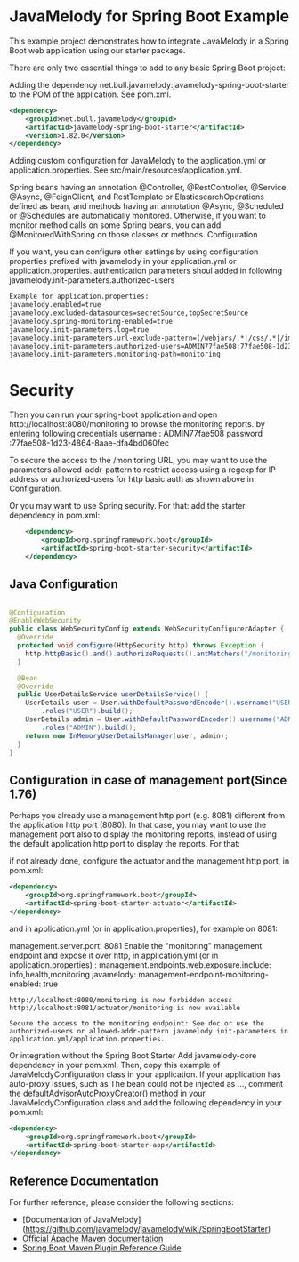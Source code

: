 # JavaMelody for Spring Boot Example
This example project demonstrates how to integrate JavaMelody in a Spring Boot web application using our starter package.

There are only two essential things to add to any basic Spring Boot project:

Adding the dependency net.bull.javamelody:javamelody-spring-boot-starter to the POM of the application. See pom.xml.

```xml
<dependency>
	<groupId>net.bull.javamelody</groupId>
	<artifactId>javamelody-spring-boot-starter</artifactId>
	<version>1.82.0</version>
</dependency>
```
Adding custom configuration for JavaMelody to the application.yml or application.properties. See src/main/resources/application.yml.


Spring beans having an annotation @Controller, @RestController, @Service, @Async, @FeignClient, and RestTemplate or ElasticsearchOperations defined as bean, and methods having an annotation @Async, @Scheduled or @Schedules are automatically monitored. Otherwise, if you want to monitor method calls on some Spring beans, you can add @MonitoredWithSpring on those classes or methods.
Configuration

If you want, you can configure other settings by using configuration properties prefixed with javamelody in your application.yml or application.properties.
authentication parameters shoul added in following javamelody.init-parameters.authorized-users



```xml
Example for application.properties:
javamelody.enabled=true
javamelody.excluded-datasources=secretSource,topSecretSource
javamelody.spring-monitoring-enabled=true
javamelody.init-parameters.log=true
javamelody.init-parameters.url-exclude-pattern=(/webjars/.*|/css/.*|/images/.*|/fonts/.*|/js/.*)
javamelody.init-parameters.authorized-users=ADMIN77fae508:77fae508-1d23-4864-8aae-dfa4bd060fec;ADMINb6683814:b6683814-74c0-46e9-8dc2-6f976cb3c2ce
javamelody.init-parameters.monitoring-path=monitoring
```


# Security

Then you can run your spring-boot application and open http://localhost:8080/monitoring to browse the monitoring reports.
by entering following credentials 
username : ADMIN77fae508
password :77fae508-1d23-4864-8aae-dfa4bd060fec

To secure the access to the /monitoring URL, you may want to use the parameters allowed-addr-pattern to restrict access using a regexp for IP address or authorized-users for http basic auth as shown above in Configuration.

Or you may want to use Spring security. For that:
add the starter dependency in pom.xml:


```xml
	<dependency>
		<groupId>org.springframework.boot</groupId>
		<artifactId>spring-boot-starter-security</artifactId>
	</dependency>
```

   
## Java Configuration


```java

@Configuration
@EnableWebSecurity
public class WebSecurityConfig extends WebSecurityConfigurerAdapter {
  @Override
  protected void configure(HttpSecurity http) throws Exception {
    http.httpBasic().and().authorizeRequests().antMatchers("/monitoring").hasRole("ADMIN").anyRequest().permitAll();
  }

  @Bean
  @Override
  public UserDetailsService userDetailsService() {
    UserDetails user = User.withDefaultPasswordEncoder().username("USER3c0b47cc").password("3c0b47cc-13b1-448d-92a9-4a8bb65edc1a")
        .roles("USER").build();
    UserDetails admin = User.withDefaultPasswordEncoder().username("ADMIN16d26298").password("16d26298-3e81-435b-8e58-d49d4d798964")
        .roles("ADMIN").build();
    return new InMemoryUserDetailsManager(user, admin);
  }
}
```

## Configuration in case of management port(Since 1.76)

Perhaps you already use a management http port (e.g. 8081) different from the application http port (8080). In that case, you may want to use the management port also to display the monitoring reports, instead of using the default application http port to display the reports. For that:

if not already done, configure the actuator and the management http port, in pom.xml:
	

```xml
<dependency>
    <groupId>org.springframework.boot</groupId>
    <artifactId>spring-boot-starter-actuator</artifactId>
</dependency>
```

and in application.yml (or in application.properties), for example on 8081:

management.server.port: 8081
Enable the "monitoring" management endpoint and expose it over http, in application.yml (or in application.properties) :
management.endpoints.web.exposure.include: info,health,monitoring
javamelody:
  management-endpoint-monitoring-enabled: true


    http://localhost:8080/monitoring is now forbidden access
    http://localhost:8081/actuator/monitoring is now available

    Secure the access to the monitoring endpoint: See doc or use the authorized-users or allowed-addr-pattern javamelody init-parameters in application.yml/application.properties.
Or integration without the Spring Boot Starter
    Add javamelody-core dependency in your pom.xml.
    Then, copy this example of JavaMelodyConfiguration class in your application.
    If your application has auto-proxy issues, such as The bean could not be injected as ..., comment the defaultAdvisorAutoProxyCreator() method in your JavaMelodyConfiguration class and add the following dependency in your pom.xml:


```xml
<dependency>
	<groupId>org.springframework.boot</groupId>
	<artifactId>spring-boot-starter-aop</artifactId>
</dependency>
```

## Reference Documentation
For further reference, please consider the following sections:
* [Documentation of JavaMelody] (https://github.com/javamelody/javamelody/wiki/SpringBootStarter)
* [Official Apache Maven documentation](https://maven.apache.org/guides/index.html)
* [Spring Boot Maven Plugin Reference Guide](https://docs.spring.io/spring-boot/docs/2.2.6.RELEASE/maven-plugin/)


